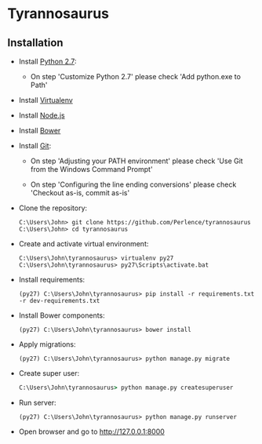 # Tyrannosaurus


## Installation

- Install [Python 2.7](https://www.python.org/downloads/windows/):

  - On step 'Customize Python 2.7' please check 'Add python.exe to Path'

- Install [Virtualenv](https://virtualenv.pypa.io/en/latest/installation.html)

- Install [Node.js](https://nodejs.org/download/)

- Install [Bower](http://bower.io/#install-bower)

- Install [Git](https://git-scm.com/download/win):

  - On step 'Adjusting your PATH environment' please check 'Use Git from the Windows Command Prompt'

  - On step 'Configuring the line ending conversions' please check 'Checkout as-is, commit as-is'

- Clone the repository:

  ```batch
  C:\Users\John> git clone https://github.com/Perlence/tyrannosaurus
  C:\Users\John> cd tyrannosaurus
  ```

- Create and activate virtual environment:

  ```batch
  C:\Users\John\tyrannosaurus> virtualenv py27
  C:\Users\John\tyrannosaurus> py27\Scripts\activate.bat
  ```

- Install requirements:

  ```batch
  (py27) C:\Users\John\tyrannosaurus> pip install -r requirements.txt -r dev-requirements.txt
  ```

- Install Bower components:

  ```batch
  (py27) C:\Users\John\tyrannosaurus> bower install
  ```

- Apply migrations:

  ```batch
  (py27) C:\Users\John\tyrannosaurus> python manage.py migrate
  ```

- Create super user:

  ```cmd
  C:\Users\John\tyrannosaurus> python manage.py createsuperuser
  ```

- Run server:

  ```batch
  (py27) C:\Users\John\tyrannosaurus> python manage.py runserver
  ```

- Open browser and go to http://127.0.0.1:8000
